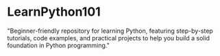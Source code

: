 # LearnPython101
"Beginner-friendly repository for learning Python, featuring step-by-step tutorials, code examples, and practical projects to help you build a solid foundation in Python programming."
